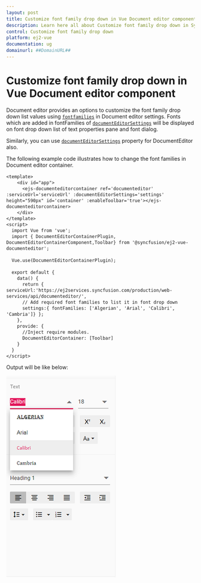 ```yaml
---
layout: post
title: Customize font family drop down in Vue Document editor component | Syncfusion
description: Learn here all about Customize font family drop down in Syncfusion Vue Document editor component of Syncfusion Essential JS 2 and more.
control: Customize font family drop down 
platform: ej2-vue
documentation: ug
domainurl: ##DomainURL##
---
```


# Customize font family drop down in Vue Document editor component

Document editor provides an options to customize the font family drop down list values using [`fontfamilies`](https://ej2.syncfusion.com/vue/documentation/api/document-editor/documentEditorSettingsModel/#fontfamilies) in Document editor settings. Fonts which are added in fontFamilies of [`documentEditorSettings`](https://ej2.syncfusion.com/vue/documentation/api/document-editor-container/#documenteditorsettings) will be displayed on font drop down list of text properties pane and font dialog.

Similarly, you can use [`documentEditorSettings`](https://ej2.syncfusion.com/vue/documentation/api/document-editor/#documenteditorsettings) property for DocumentEditor also.

The following example code illustrates how to change the font families in Document editor container.

```
<template>
    <div id="app">
      <ejs-documenteditorcontainer ref='documenteditor' :serviceUrl='serviceUrl' :documentEditorSettings='settings' height="590px" id='container' :enableToolbar='true'></ejs-documenteditorcontainer>
    </div>
</template>
<script>
  import Vue from 'vue';
  import { DocumentEditorContainerPlugin, DocumentEditorContainerComponent,Toolbar} from '@syncfusion/ej2-vue-documenteditor';

  Vue.use(DocumentEditorContainerPlugin);

  export default {
    data() {
      return { serviceUrl:'https://ej2services.syncfusion.com/production/web-services/api/documenteditor/',
      // Add required font families to list it in font drop down
      settings:{ fontFamilies: ['Algerian', 'Arial', 'Calibri', 'Cambria']} };
    },
    provide: {
      //Inject require modules.
      DocumentEditorContainer: [Toolbar]
    }
  }
</script>
```

Output will be like below:

![Font](../images/font-family.png)